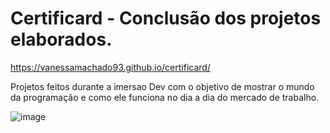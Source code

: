 # Certificard - Conclusão dos projetos elaborados.

https://vanessamachado93.github.io/certificard/

Projetos feitos durante a imersao Dev com o objetivo de mostrar o mundo da programação e como ele funciona no dia a dia do mercado de trabalho.

![image](https://user-images.githubusercontent.com/90429240/154801773-c45a41be-04aa-46fe-8dd1-32d656b145f3.png)

